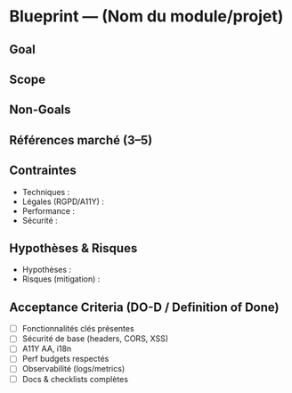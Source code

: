 # Blueprint — (Nom du module/projet)

## Goal
<!-- Pourquoi ce module existe ? Quel impact utilisateur/business ? -->

## Scope
<!-- Ce qui est inclus -->

## Non-Goals
<!-- Ce qui n’est PAS inclus -->

## Références marché (3–5)
<!-- Liens/captures + points saillants -->

## Contraintes
- Techniques :
- Légales (RGPD/A11Y) :
- Performance :
- Sécurité :

## Hypothèses & Risques
- Hypothèses :
- Risques (mitigation) :

## Acceptance Criteria (DO-D / Definition of Done)
- [ ] Fonctionnalités clés présentes
- [ ] Sécurité de base (headers, CORS, XSS)
- [ ] A11Y AA, i18n
- [ ] Perf budgets respectés
- [ ] Observabilité (logs/metrics)
- [ ] Docs & checklists complètes
